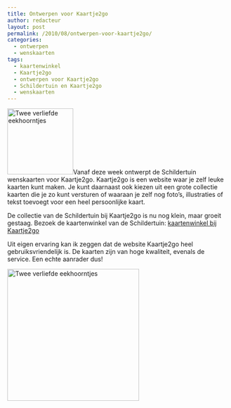 ```yaml
---
title: Ontwerpen voor Kaartje2go
author: redacteur
layout: post
permalink: /2010/08/ontwerpen-voor-kaartje2go/
categories:
  - ontwerpen
  - wenskaarten
tags:
  - kaartenwinkel
  - Kaartje2go
  - ontwerpen voor Kaartje2go
  - Schildertuin en Kaartje2go
  - wenskaarten
---
```

<img class="alignleft size-thumbnail wp-image-706" title="Eekhoorntjes" src="http://www.schildertuin.nl/wordpress/wp-content/uploads/2010/08/eekhoorntjes-150x150.png" alt="Twee verliefde eekhoorntjes" width="150" height="150" />Vanaf deze week ontwerpt de Schildertuin wenskaarten voor Kaartje2go. Kaartje2go is een website waar je zelf leuke kaarten kunt maken. Je kunt daarnaast ook kiezen uit een grote collectie kaarten die je zo kunt versturen of waaraan je zelf nog foto&#8217;s, illustraties of tekst toevoegt voor een heel persoonlijke kaart.<!--more-->

De collectie van de Schildertuin bij Kaartje2go is nu nog klein, maar groeit gestaag. Bezoek de kaartenwinkel van de Schildertuin: <a title="Bekijk de kaartenwinkel van de Schildertuin bij Kaartje2go, website opent in nieuw venster" href="http://www.kaartje2go.nl/kaartenwinkel/De+Schildertuin/profiel" target="_blank">kaartenwinkel bij Kaartje2go</a>

Uit eigen ervaring kan ik zeggen dat de website Kaartje2go heel gebruiksvriendelijk is. De kaarten zijn van hoge kwaliteit, evenals de service. Een echte aanrader dus!

<img class="aligncenter size-medium wp-image-706" title="Eekhoorntjes" src="http://www.schildertuin.nl/wordpress/wp-content/uploads/2010/08/eekhoorntjes-300x300.png" alt="Twee verliefde eekhoorntjes" width="300" height="300" />